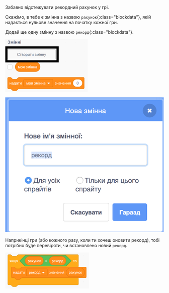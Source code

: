 Забавно відстежувати рекордний рахунок у грі.

Скажімо, в тебе є змінна з назвою `рахунок`{:class="blockdata"}, якiй надається нульове значення на початку кожної гри.

Додай ще одну змінну з назвою `рекорд`{:class="blockdata"}.

![меню змінних із виділеним пунктом "Створити змінну"](images/make-variable-annotated.png)

![нове спливаюче вікно для змінної із іменем "рекорд"](images/make-high-score-variable.png)

Наприкінці гри (або кожного разу, коли ти хочеш оновити рекорд), тобі потрібно буде перевіряти, чи встановлено новий `рекорд`.

![блоки коду, необхідні щоб зробити рекорд рівним рахунку](images/check-for-high-score.png)